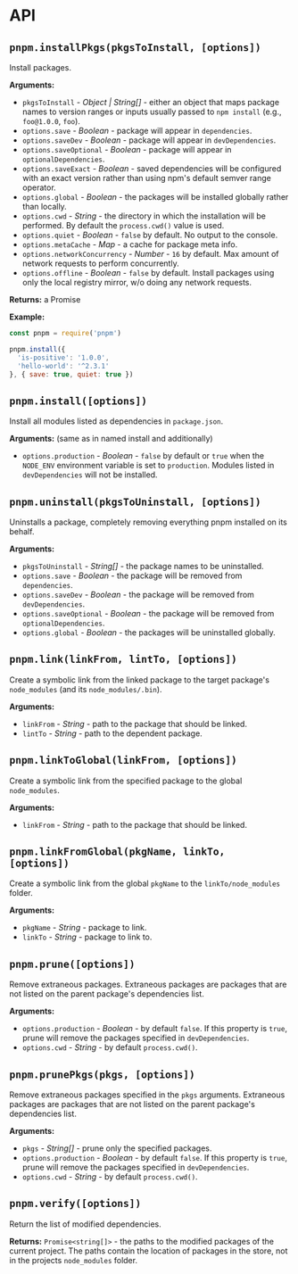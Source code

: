 # API

## `pnpm.installPkgs(pkgsToInstall, [options])`

Install packages.

**Arguments:**

* `pkgsToInstall` - *Object | String[]* - either an object that maps package names to version ranges or inputs usually passed to `npm install` (e.g., `foo@1.0.0`, `foo`).
* `options.save` - *Boolean* - package will appear in `dependencies`.
* `options.saveDev` - *Boolean* - package will appear in `devDependencies`.
* `options.saveOptional` - *Boolean* - package will appear in `optionalDependencies`.
* `options.saveExact` - *Boolean* - saved dependencies will be configured with an exact version rather than using npm's default semver range operator.
* `options.global` - *Boolean* - the packages will be installed globally rather than locally.
* `options.cwd` - *String* - the directory in which the installation will be performed. By default the `process.cwd()` value is used.
* `options.quiet` - *Boolean* - `false` by default. No output to the console.
* `options.metaCache` - *Map* - a cache for package meta info.
* `options.networkConcurrency` - *Number* - `16` by default. Max amount of network requests to perform concurrently.
* `options.offline` - *Boolean* - `false` by default. Install packages using only the local registry mirror, w/o doing any network requests.

**Returns:** a Promise

**Example:**

```js
const pnpm = require('pnpm')

pnpm.install({
  'is-positive': '1.0.0',
  'hello-world': '^2.3.1'
}, { save: true, quiet: true })
```

## `pnpm.install([options])`

Install all modules listed as dependencies in `package.json`.

**Arguments:** (same as in named install and additionally)

* `options.production` - *Boolean* - `false` by default or `true` when the `NODE_ENV` environment variable is set to `production`. Modules listed in `devDependencies` will not be installed.

## `pnpm.uninstall(pkgsToUninstall, [options])`

Uninstalls a package, completely removing everything pnpm installed on its behalf.

**Arguments:**

* `pkgsToUninstall` - *String[]* - the package names to be uninstalled.
* `options.save` - *Boolean* - the package will be removed from `dependencies`.
* `options.saveDev` - *Boolean* - the package will be removed from `devDependencies`.
* `options.saveOptional` - *Boolean* - the package will be removed from `optionalDependencies`.
* `options.global` - *Boolean* - the packages will be uninstalled globally.

## `pnpm.link(linkFrom, lintTo, [options])`

Create a symbolic link from the linked package to the target package's `node_modules` (and its `node_modules/.bin`).

**Arguments:**

* `linkFrom` - *String* - path to the package that should be linked.
* `lintTo` - *String* - path to the dependent package.

## `pnpm.linkToGlobal(linkFrom, [options])`

Create a symbolic link from the specified package to the global `node_modules`.

**Arguments:**

* `linkFrom` - *String* - path to the package that should be linked.

## `pnpm.linkFromGlobal(pkgName, linkTo, [options])`

Create a symbolic link from the global `pkgName` to the `linkTo/node_modules` folder.

**Arguments:**

* `pkgName` - *String* - package to link.
* `linkTo` - *String* - package to link to.

## `pnpm.prune([options])`

Remove extraneous packages. Extraneous packages are packages that are not listed on the parent package's dependencies list.

**Arguments:**

* `options.production` - *Boolean* - by default `false`. If this property is `true`, prune will remove the packages specified in `devDependencies`.
* `options.cwd` - *String* - by default `process.cwd()`.

## `pnpm.prunePkgs(pkgs, [options])`

Remove extraneous packages specified in the `pkgs` arguments. Extraneous packages are packages that are not listed on the parent package's dependencies list.

**Arguments:**

* `pkgs` - *String[]* - prune only the specified packages.
* `options.production` - *Boolean* - by default `false`. If this property is `true`, prune will remove the packages specified in `devDependencies`.
* `options.cwd` - *String* - by default `process.cwd()`.

## `pnpm.verify([options])`

Return the list of modified dependencies.

**Returns:** `Promise<string[]>` - the paths to the modified packages of the current project. The paths contain the location of packages in the store,
not in the projects `node_modules` folder.
